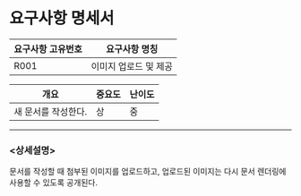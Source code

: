 요구사항 명세서
===================


|요구사항 고유번호|요구사항 명칭|
|---|---|
|R001|이미지 업로드 및 제공|    
  
|개요|중요도|난이도|
|---|---|---|
|새 문서를 작성한다.|상|중|

---
### <상세설명>  
문서를 작성할 때 첨부된 이미지를 업로드하고, 업로드된 이미지는 다시 문서 렌더링에 사용할 수 있도록 공개된다.